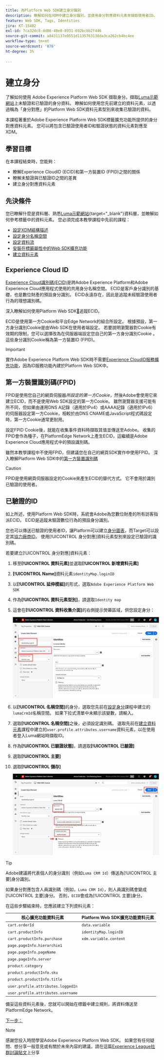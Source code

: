 ```yaml
---
title: 為Platform Web SDK建立身分識別
description: 瞭解如何在XDM中建立身分識別，並使用身分對應資料元素來擷取使用者ID。 本課程是「使用 Web SDK 實施 Adob​​e Experience Cloud」教學課程的一部分。
feature: Web SDK, Tags, Identities
jira: KT-15402
exl-id: 7ca32dc8-dd86-48e0-8931-692bcbb2f446
source-git-commit: a8431137e0551d1135763138da3ca262cb4bc4ee
workflow-type: tm+mt
source-wordcount: '876'
ht-degree: 3%

---
```


# 建立身分

了解如何使用 Adob&#x200B;&#x200B;e Experience Platform Web SDK 擷取身分。擷取[Luma示範網站](https://luma.enablementadobe.com/content/luma/us/en.html)上未驗證和已驗證的身分資料。 瞭解如何使用您先前建立的資料元素，以透過稱為「身分對應」的Platform Web SDK資料元素型別來收集已驗證的資料。

本課程著重於Adobe Experience Platform Web SDK標籤擴充功能所提供的身分對應資料元素。 您可以將包含已驗證使用者ID和驗證狀態的資料元素對應至XDM。

## 學習目標

在本課程結束時，您能夠：

* 瞭解Experience CloudID (ECID)和第一方裝置ID (FPID)之間的關係
* 瞭解未驗證與已驗證ID之間的差異
* 建立身分對應資料元素

## 先決條件

您已瞭解什麼是資料層、熟悉[Luma示範網站](https://luma.enablementadobe.com/content/luma/us/en.html){target="_blank"}資料層，並瞭解如何參考標籤中的資料元素。 您必須完成本教學課程中先前的課程：

* [設定XDM結構描述](configure-schemas.md)
* [設定身分名稱空間](configure-identities.md)
* [設定資料流](configure-datastream.md)
* [安裝在標籤屬性中的Web SDK擴充功能](install-web-sdk.md)
* [建立資料元素](create-data-elements.md)


## Experience Cloud ID

[Experience Cloud識別碼(ECID)](https://experienceleague.adobe.com/zh-hant/docs/experience-platform/identity/features/ecid)是跨Adobe Experience Platform和Adobe Experience Cloud應用程式使用的共用身分名稱空間。 ECID是客戶身分識別的基礎，也是數位財產的預設身分識別。 ECID永遠存在，因此是追蹤未經驗證使用者行為的理想識別碼。

<!-- FYI I commented this out because it was breaking the build - Jack
>[!TIP]
>
> When you use the Experience Platform Web SDK to set up Adobe applications on your digital properties, the ECID is generated at the Adobe Edge server level. As such, ECID is not viewable on the client-side network request payload. You can view the ECID by seeing the Preview tab of the network request, or by using the [Adobe Experience Platform Debugger Edge Trace](set-up-analytics.md#experience-cloud-id-validation).
>![View ECID](assets/validate-dev-console-ecid.png)
-->

深入瞭解如何使用Platform Web SDK[&#128279;](https://experienceleague.adobe.com/en/docs/experience-platform/edge/identity/overview)追蹤ECID。

ECID是使用第一方Cookie和平台Edge Network的組合所設定。 根據預設，第一方身分識別Cookie是由Web SDK在使用者端設定。 若要說明瀏覽器對Cookie有效期的限制，您可以選擇改為在伺服器端設定您自己的第一方身分識別Cookie 。 這些身分識別Cookie稱為第一方裝置ID (FPID)。

>[!IMPORTANT]
>
>實作Adobe Experience Platform Web SDK時不需要[Experience CloudID服務擴充功能](https://exchange.adobe.com/apps/ec/100160/adobe-experience-cloud-id-launch-extension)，因為ID服務功能內建於Platform Web SDK中。

## 第一方裝置識別碼(FPID)

FPID是使用您自己的網頁伺服器&#x200B;_所設定的第一方Cookie_，然後Adobe會使用它來建立ECID，而不是使用Web SDK設定的第一方Cookie。 雖然瀏覽器支援可能有所不同，但如果由運用DNS A記錄（適用於IPv4）或AAAA記錄（適用於IPv6）的伺服器設定第一方Cookie，相較於由DNS CNAME或JavaScript程式碼設定時，第一方Cookie通常更耐用。

設定FPID Cookie後，就能在收集事件資料時擷取其值並傳送至Adobe。 收集的FPID會作為種子，在PlatformEdge Network上產生ECID，這繼續是Adobe Experience Cloud應用程式中的預設識別碼。

雖然本教學課程中不使用FPID，但建議您在自己的網頁SDK實作中使用FPID。 深入瞭解Platform Web SDK中的[第一方裝置識別碼](https://experienceleague.adobe.com/en/docs/experience-platform/edge/identity/first-party-device-ids)

>[!CAUTION]
>
> FPID是使用網頁伺服器設定的Cookie來產生ECID的替代方式。 它不會用於識別已驗證的使用者。

## 已驗證的ID

如上所述，使用Platform Web SDK時，系統會Adobe為您數位財產的所有訪客指派ECID。 ECID是追蹤未驗證數位行為的預設身分識別。

您也可以傳送已驗證的使用者ID，讓Platform可以建立[身分圖表](https://experienceleague.adobe.com/zh-hant/docs/platform-learn/tutorials/identities/understanding-identity-and-identity-graphs)，而Target可以設定其[協力廠商ID](https://experienceleague.adobe.com/zh-hant/docs/target/using/audiences/visitor-profiles/3rd-party-id)。 使用[!UICONTROL 身分對應]資料元素型別來設定已驗證的識別碼。

若要建立[!UICONTROL 身分對應]資料元素：

1. 移至&#x200B;**[!UICONTROL 資料元素]**&#x200B;並選取&#x200B;**[!UICONTROL 新增資料元素]**

1. **[!UICONTROL Name]**&#x200B;資料元素`identityMap.loginID`

1. 以&#x200B;**[!UICONTROL 延伸模組]**&#x200B;的形式，選取`Adobe Experience Platform Web SDK`

1. 作為&#x200B;**[!UICONTROL 資料元素型別]**，請選取`Identity map`

1. 這會在&#x200B;**[!UICONTROL 資料收集介面]**&#x200B;的右側提示熒幕區域，供您設定身分：

   ![資料彙集介面](assets/identity-identityMap-setup.png)

1. 以&#x200B;**[!UICONTROL 名稱空間]**&#x200B;的身分，選取您先前在[設定身分](configure-identities.md)課程中建立的`lumaCrmId`名稱空間。 如果下拉式清單中未顯示該變數，請輸入。

1. 選取&#x200B;**[!UICONTROL 名稱空間]**&#x200B;之後，必須設定識別碼。 選取先前在[建立資料元素](create-data-elements.md#create-data-elements-to-capture-the-data-layer)課程中建立的`user.profile.attributes.username`資料元素，以在使用者登入Luma網站時擷取ID。

   <!--  >[!TIP]
    >
    >You can verify the **[!UICONTROL Luma CRM ID]** is collected in a data element on the web property by going to the [Luma Demo site](https://luma.enablementadobe.com/content/luma/us/en.html), logging in, [switching the tag environment](validate-with-debugger.md#use-the-experience-platform-debugger-to-map-to-your-tag-property) to your own, and typing `_satellite.getVar("user.profile.attributes.username")` in the web browser developer console.
    >
    >   ![Data Element  ID ](assets/identity-data-element-customer-id.png)
    -->

1. 作為&#x200B;**[!UICONTROL 已驗證狀態]**，請選取&#x200B;**[!UICONTROL 已驗證]**
1. 選取&#x200B;**[!UICONTROL 主要]**

1. 選取&#x200B;**[!UICONTROL 儲存]**

   ![資料彙集介面](assets/identity-id-namespace.png)

>[!TIP]
>
> Adobe建議將代表個人的身分識別（例如`Luma CRM Id`）傳送為[!UICONTROL 主要]身分識別。
>
> 如果身分對應包含人員識別碼（例如，`Luma CRM Id`），則人員識別碼會變成[!UICONTROL 主要]身分。 否則，`ECID`會成為[!UICONTROL 主要]身分。




<!--
1. Once the data element is configured in **[!UICONTROL Data Collection interface]**, it can be tested on the Luma web property like any other Data Element. Enter the following script in the browser developer console
   
   
   ```
   _satellite.getVar('identityMap.loginID')
   ```  

   ![Data Collection interface](assets/identity-consoleIdentityDataElement.png)
   
   >[!NOTE]
   >
   >ECID identifier will NOT populate in the Data Element, as this is configured already with Platform Web SDK.   
-->

在這些步驟結束時，您應該建立下列資料元素：

| 核心擴充功能資料元素 | Platform Web SDK擴充功能資料元素 |
-----------------------------|-------------------------------
| `cart.orderId` | `data.variable` |
| `cart.productInfo` | `identityMap.loginID` |
| `cart.productInfo.purchase` | `xdm.variable.content` |
| `page.pageInfo.hierarchie1` | |
| `page.pageInfo.pageName` | |
| `page.pageInfo.server` | |
| `product.category` | |
| `product.productInfo.sku` | |
| `product.productInfo.title` | |
| `user.profile.attributes.loggedIn` | |
| `user.profile.attributes.username` | |

備妥這些資料元素後，您就可以開始在標籤中建立規則，將資料傳送至PlatformEdge Network。

[下一步： ](create-tag-rule.md)

>[!NOTE]
>
>感謝您投入時間學習Adobe Experience Platform Web SDK。 如果您有任何疑問、想分享一般意見或有關於未來內容的建議，請在這篇[Experience League社群討論貼文](https://experienceleaguecommunities.adobe.com/t5/adobe-experience-platform-data/tutorial-discussion-implement-adobe-experience-cloud-with-web/td-p/444996)上分享
